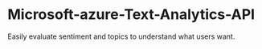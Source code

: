 # Microsoft-azure-Text-Analytics-API
Easily evaluate sentiment and topics to understand what users want.
